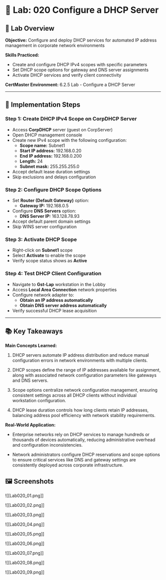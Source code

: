 # 🧪 Lab: 020 Configure a DHCP Server

## 🎯 Lab Overview

**Objective:** Configure and deploy DHCP services for automated IP address management in corporate network environments 

**Skills Practiced:**
- Create and configure DHCP IPv4 scopes with specific parameters
- Set DHCP scope options for gateway and DNS server assignments
- Activate DHCP services and verify client connectivity

**CertMaster Environment:** 6.2.5 Lab - Configure a DHCP Server

---
## 📝 Implementation Steps

### Step 1: Create DHCP IPv4 Scope on CorpDHCP Server

- Access **CorpDHCP** server (guest on CorpServer)
- Open DHCP management console
- Create new IPv4 scope with the following configuration:
    - **Scope name:** Subnet1
    - **Start IP address:** 192.168.0.20
    - **End IP address:** 192.168.0.200
    - **Length:** 24
    - **Subnet mask:** 255.255.255.0
- Accept default lease duration settings
- Skip exclusions and delays configuration

### Step 2: Configure DHCP Scope Options

- Set **Router (Default Gateway)** option:
    - **Gateway IP:** 192.168.0.5
- Configure **DNS Servers** option:
    - **DNS Server IP:** 163.128.78.93
- Accept default parent domain settings
- Skip WINS server configuration

### Step 3: Activate DHCP Scope

- Right-click on **Subnet1** scope
- Select **Activate** to enable the scope
- Verify scope status shows as **Active**

### Step 4: Test DHCP Client Configuration

- Navigate to **Gst-Lap** workstation in the Lobby
- Access **Local Area Connection** network properties
- Configure network adapter to:
    - **Obtain an IP address automatically**
    - **Obtain DNS server address automatically**
- Verify successful DHCP lease acquisition

---

## 📚 Key Takeaways

**Main Concepts Learned:**

1. DHCP servers automate IP address distribution and reduce manual configuration errors in network environments with multiple clients.
    
2. DHCP scopes define the range of IP addresses available for assignment, along with associated network configuration parameters like gateways and DNS servers.
    
3. Scope options centralize network configuration management, ensuring consistent settings across all DHCP clients without individual workstation configuration.
    
4. DHCP lease duration controls how long clients retain IP addresses, balancing address pool efficiency with network stability requirements.
    

**Real-World Application:**

- Enterprise networks rely on DHCP services to manage hundreds or thousands of devices automatically, reducing administrative overhead and configuration inconsistencies.
    
- Network administrators configure DHCP reservations and scope options to ensure critical services like DNS and gateway settings are consistently deployed across corporate infrastructure.
    
## 🖼️ Screenshots

![[Lab020_01.png]]

![[Lab020_02.png]]

![[Lab020_03.png]]

![[Lab020_04.png]]

![[Lab020_05.png]]

![[Lab020_06.png]]

![[Lab020_07.png]]

![[Lab020_08.png]]

![[Lab020_09.png]]